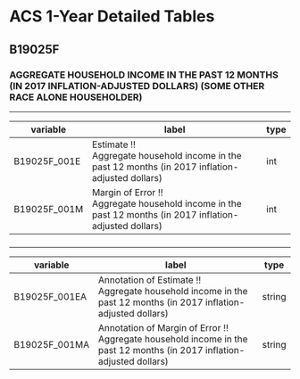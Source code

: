 # ACS 1-Year Detailed Tables

## B19025F

### AGGREGATE HOUSEHOLD INCOME IN THE PAST 12 MONTHS (IN 2017 INFLATION-ADJUSTED DOLLARS) (SOME OTHER RACE ALONE HOUSEHOLDER)

___

| variable | label | type |
| ----- | ----- | ----- |
| B19025F_001E | Estimate !!<br>Aggregate household income in the past 12 months (in 2017 inflation-adjusted dollars) | int |
| B19025F_001M | Margin of Error !!<br>Aggregate household income in the past 12 months (in 2017 inflation-adjusted dollars) | int |
### 

___

| variable | label | type |
| ----- | ----- | ----- |
| B19025F_001EA | Annotation of Estimate !!<br>Aggregate household income in the past 12 months (in 2017 inflation-adjusted dollars) | string |
| B19025F_001MA | Annotation of Margin of Error !!<br>Aggregate household income in the past 12 months (in 2017 inflation-adjusted dollars) | string |


